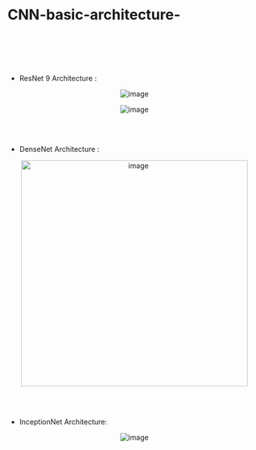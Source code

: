 # CNN-basic-architecture-

<br><br><br><br>
- ResNet 9 Architecture : <br>
<div align="center">
  
![image](https://github.com/Poulami2515/CNN-basic-architecture-/assets/91011865/3366a5df-caed-4b45-a390-d6c04f000fa5) <br>
  
![image](https://github.com/Poulami2515/CNN-basic-architecture-/assets/91011865/dc59847f-febe-45ed-8207-c4ba06aa15cb) </div>
<br><br>
- DenseNet Architecture : <br>
<div align="center">
<img width="450" alt="image" src="https://github.com/Poulami2515/CNN-basic-architecture-/assets/91011865/274378f3-f6b0-43f5-9c49-9c690e337dba">
</div>

<br><br>
- InceptionNet Architecture:
<div align = "center">

![image](https://github.com/Poulami2515/CNN-basic-architecture-/assets/91011865/6ff4cca8-f738-4ba0-af91-97175deb4042) </div>

